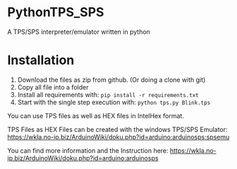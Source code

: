 # PythonTPS_SPS
A TPS/SPS interpreter/emulator written in python

# Installation

1. Download the files as zip from github. (Or doing a clone with git)
2. Copy all file into a folder
3. Install all requirements with:
   `pip install -r requirements.txt`
4. Start with the single step execution with:
   `python tps.py Blink.tps`

You can use TPS files as well as HEX files in IntelHex format. 

TPS Files as HEX Files can be created with the windows TPS/SPS Emulator: https://wkla.no-ip.biz/ArduinoWiki/doku.php?id=arduino:arduinosps:spsemu

You can find more information and the Instruction here: https://wkla.no-ip.biz/ArduinoWiki/doku.php?id=arduino:arduinosps